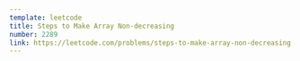 ```yaml
---
template: leetcode
title: Steps to Make Array Non-decreasing
number: 2289
link: https://leetcode.com/problems/steps-to-make-array-non-decreasing
---
```


